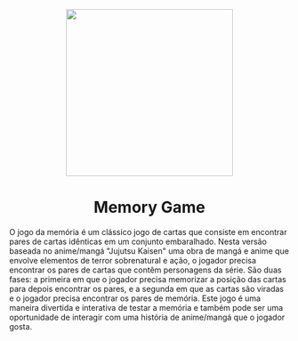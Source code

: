 <div align="center">
<img src="https://user-images.githubusercontent.com/87157751/236595532-a51795d8-5ebf-4357-8b3c-b7705504bc6c.png" width="300px"/><h1>Memory Game</h1>
</div>

O jogo da memória é um clássico jogo de cartas que consiste em encontrar pares de cartas idênticas em um conjunto embaralhado. Nesta versão baseada no anime/mangá "Jujutsu Kaisen" uma obra de mangá e anime que envolve elementos de terror sobrenatural e ação, o jogador precisa encontrar os pares de cartas que contêm personagens da série. São duas fases: a primeira em que o jogador precisa memorizar a posição das cartas para depois encontrar os pares, e a segunda em que as cartas são viradas e o jogador precisa encontrar os pares de memória. Este jogo é uma maneira divertida e interativa de testar a memória e também pode ser uma oportunidade de interagir com uma história de anime/mangá que o jogador gosta.
